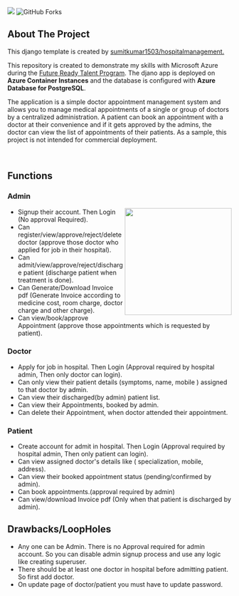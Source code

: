 <a href="LICENSE"><img src="https://img.shields.io/badge/License-MIT-purple.svg?labelColor=303030" /></a>
<a><img alt="GitHub Forks" src="https://img.shields.io/github/forks/sumitkumar1503/hospitalmanagement?color=orange" /><a>
<br />

## About The Project

<div>
  <p>
    This django template is created by
    <a href="https://github.com/sumitkumar1503/hospitalmanagement">sumitkumar1503/hospitalmanagement.</a>
  </p>
</div>

This repository is created to demonstrate my skills with Microsoft Azure during the
<a href="https://futurereadytalent.in/">Future Ready Talent Program</a>.
The djano app is deployed on **Azure Container Instances** and the database is configured with **Azure Database for PostgreSQL**.

The application is a simple doctor appointment management system and allows you to manage medical appointments of a single or group of doctors by a centralized administration.
A patient can book an appointment with a doctor at their convenience and if it gets approved by the admins, the doctor can view the list of appointments of their patients.
As a sample, this project is not intended for commercial deployment.

<br />

## Functions

### Admin

<div>
  <a href="https://raw.githubusercontent.com/h1zardian/hospitalAppointmentControl/main/app/static/screenshots/admin_dashboard.png">
    <img align="right" width="240px"  src="https://raw.githubusercontent.com/h1zardian/hospitalAppointmentControl/main/app/static/screenshots/admin_dashboard.png">
  </a>
</div>

- Signup their account. Then Login (No approval Required).
- Can register/view/approve/reject/delete doctor (approve those doctor who applied for job in their hospital).
- Can admit/view/approve/reject/discharge patient (discharge patient when treatment is done).
- Can Generate/Download Invoice pdf (Generate Invoice according to medicine cost, room charge, doctor charge and other charge).
- Can view/book/approve Appointment (approve those appointments which is requested by patient).

### Doctor

- Apply for job in hospital. Then Login (Approval required by hospital admin, Then only doctor can login).
- Can only view their patient details (symptoms, name, mobile ) assigned to that doctor by admin.
- Can view their discharged(by admin) patient list.
- Can view their Appointments, booked by admin.
- Can delete their Appointment, when doctor attended their appointment.

### Patient

- Create account for admit in hospital. Then Login (Approval required by hospital admin, Then only patient can login).
- Can view assigned doctor's details like ( specialization, mobile, address).
- Can view their booked appointment status (pending/confirmed by admin).
- Can book appointments.(approval required by admin)
- Can view/download Invoice pdf (Only when that patient is discharged by admin).

## Drawbacks/LoopHoles

- Any one can be Admin. There is no Approval required for admin account. So you can disable admin signup process and use any logic like creating superuser.
- There should be at least one doctor in hospital before admitting patient. So first add doctor.
- On update page of doctor/patient you must have to update password.
